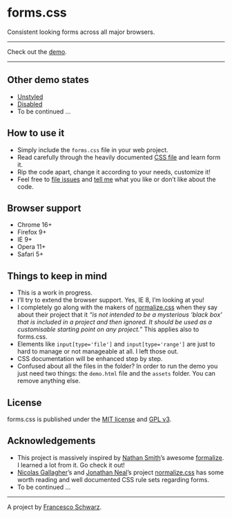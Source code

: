 # forms.css

Consistent looking forms across all major browsers.

---

Check out the [demo](http://isellsoap.github.com/forms.css/demo.html).

---

## Other demo states

* [Unstyled](http://isellsoap.github.com/forms.css/demo_unstyled.html)
* [Disabled](http://isellsoap.github.com/forms.css/demo_disabled.html)
* To be continued …

## How to use it

* Simply include the `forms.css` file in your web project.
* Read carefully through the heavily documented [CSS file](https://github.com/isellsoap/forms.css/blob/gh-pages/assets/css/forms.css) and learn form it.
* Rip the code apart, change it according to your needs, customize it!
* Feel free to [file issues](https://github.com/isellsoap/forms.css/issues) and [tell me](https://twitter.com/#!/isellsoap) what you like or don’t like about the code.

## Browser support

* Chrome 16+
* Firefox 9+
* IE 9+
* Opera 11+
* Safari 5+
	
## Things to keep in mind

* This is a work in progress.
* I’ll try to extend the browser support. Yes, IE 8, I’m looking at you!
* I completely go along with the makers of [normalize.css](http://necolas.github.com/normalize.css/) when they say about their project that it *“is not intended to be a mysterious ‘black box’ that is included in a project and then ignored. It should be used as a customisable starting point on any project.”* This applies also to forms.css.
* Elements like `input[type='file']` and `input[type='range']` are just to hard to manage or not manageable at all. I left those out.
* CSS documentation will be enhanced step by step.
* Confused about all the files in the folder? In order to run the demo you just need two things: the `demo.html` file and the `assets` folder. You can remove anything else.

## License

forms.css is published under the [MIT license](http://www.opensource.org/licenses/mit-license) and [GPL v3](http://opensource.org/licenses/GPL-3.0).

## Acknowledgements

* This project is massively inspired by [Nathan Smith](http://sonspring.com/)’s awesome [formalize](http://formalize.me/). I learned a lot from it. Go check it out!
* [Nicolas Gallagher](http://nicolasgallagher.com/)’s and [Jonathan Neal](https://twitter.com/#!/jon_neal)’s project [normalize.css](http://necolas.github.com/normalize.css/) has some worth reading and well documented CSS rule sets regarding forms.
* To be continued …

---

A project by [Francesco Schwarz](https://twitter.com/#!/isellsoap).